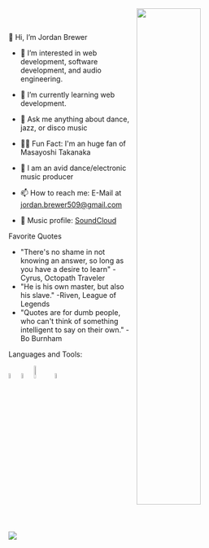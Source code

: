 <img src="https://user-images.githubusercontent.com/114613634/216458167-6e7301cf-7733-4617-af2c-ae0a0a37a718.jpg" height=50% width=50% align=right />
<br /> <br />

👋 Hi, I’m Jordan Brewer
- 👀 I’m interested in web development, software development, and audio engineering.
- 🌱 I’m currently learning web development.
- 💭 Ask me anything about dance, jazz, or disco music
- 🙋‍♂️ Fun Fact: I'm an huge fan of Masayoshi Takanaka
- 🎼 I am an avid dance/electronic music producer

- 📫 How to reach me: E-Mail at jordan.brewer509@gmail.com
- 🎵 Music profile: [SoundCloud](https://www.soundcloud.com/zoxlei)

Favorite Quotes

- "There's no shame in not knowing an answer, so long as you have a desire to learn" - Cyrus, Octopath Traveler <br />
- "He is his own master, but also his slave." -Riven, League of Legends
- "Quotes are for dumb people, who can't think of something intelligent to say on their own." -Bo Burnham

Languages and Tools:

<img src="https://user-images.githubusercontent.com/114613634/216465027-4e16b715-a89e-4a1b-8763-98ec468d689a.svg" height=5% width=5% /><img src="https://user-images.githubusercontent.com/114613634/216465522-afca2c24-697a-4dad-a320-76d44b5d2986.svg" height=5% width=5% /><img src="https://user-images.githubusercontent.com/114613634/216465685-49d1fe02-e446-4042-b807-01fa1ea3ade5.svg" height=8% width=8% /><img src="https://upload.wikimedia.org/wikipedia/commons/4/4f/Csharp_Logo.png" height=5% width=5% />

![](https://komarev.com/ghpvc/?username=jordanbrewer509)

